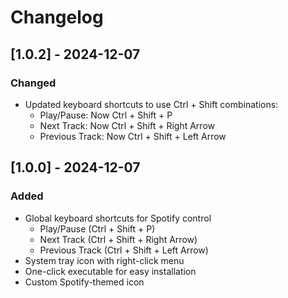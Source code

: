 # Changelog

## [1.0.2] - 2024-12-07

### Changed
- Updated keyboard shortcuts to use Ctrl + Shift combinations:
  - Play/Pause: Now Ctrl + Shift + P
  - Next Track: Now Ctrl + Shift + Right Arrow
  - Previous Track: Now Ctrl + Shift + Left Arrow

## [1.0.0] - 2024-12-07

### Added
- Global keyboard shortcuts for Spotify control
  - Play/Pause (Ctrl + Shift + P)
  - Next Track (Ctrl + Shift + Right Arrow)
  - Previous Track (Ctrl + Shift + Left Arrow)
- System tray icon with right-click menu
- One-click executable for easy installation
- Custom Spotify-themed icon
